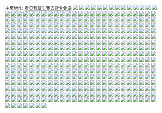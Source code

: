主页地址: [看见我请叫我去背专业课](https://weibo.com/u/5056253270) 
![](https://wx4.sinaimg.cn/mw2000/005wbws6ly1h9lssqnmjwj30mz1avdm7.jpg) 
![](https://wx4.sinaimg.cn/mw2000/005wbws6ly1h9lsrxnxrbj322z2rzb2a.jpg) 
![](https://wx4.sinaimg.cn/mw2000/005wbws6ly1h9lsrzj0zhj322f2r8hdu.jpg) 
![](https://wx4.sinaimg.cn/mw2000/005wbws6ly1h9lsroyqk1j30e70bk3zo.jpg) 
![](https://wx4.sinaimg.cn/mw2000/005wbws6ly1h9lss5rutcj30m60r7dn8.jpg) 
![](https://wx4.sinaimg.cn/mw2000/005wbws6ly1h9dit5dhj3j30k00iggo1.jpg) 
![](https://wx4.sinaimg.cn/mw2000/005wbws6ly1h8ugitwcrsj30n007adgo.jpg) 
![](https://wx4.sinaimg.cn/mw2000/005wbws6ly1h8ugiu77grj30n00bo3yv.jpg) 
![](https://wx4.sinaimg.cn/mw2000/005wbws6ly1h8aih30y1dj30u014046d.jpg) 
![](https://wx4.sinaimg.cn/mw2000/005wbws6ly1h83c2xmltyj30u014046o.jpg) 
![](https://wx4.sinaimg.cn/mw2000/005wbws6ly1h81hgkoq09j30n01dsao2.jpg) 
![](https://wx4.sinaimg.cn/mw2000/005wbws6ly1h81hgm7wl0j30rk1czajk.jpg) 
![](https://wx4.sinaimg.cn/mw2000/005wbws6ly1h7z917vi7aj30lo12kaew.jpg) 
![](https://wx4.sinaimg.cn/mw2000/005wbws6ly1h7xgmuhen2j30n01dswmz.jpg) 
![](https://wx4.sinaimg.cn/mw2000/005wbws6ly1h7xgmty3s6j30n01ds476.jpg) 
![](https://wx4.sinaimg.cn/mw2000/005wbws6ly1h7tasop2ztj31oo28w4qq.jpg) 
![](https://wx4.sinaimg.cn/mw2000/005wbws6ly1h7nrko9yy0j30n01ds11o.jpg) 
![](https://wx4.sinaimg.cn/mw2000/005wbws6ly1h7may1wvsgj30u00sdwgw.jpg) 
![](https://wx4.sinaimg.cn/mw2000/005wbws6ly1h7eb23fd6qj30u0140ag6.jpg) 
![](https://wx4.sinaimg.cn/mw2000/005wbws6ly1h7aql095s3j30iz0f8tb9.jpg) 
![](https://wx4.sinaimg.cn/mw2000/005wbws6ly1h7aqkgraohj30u0140ju6.jpg) 
![](https://wx4.sinaimg.cn/mw2000/005wbws6ly1h7aqkip89hj30u0140jzi.jpg) 
![](https://wx4.sinaimg.cn/mw2000/005wbws6ly1h7aqmr4tu5j30u0140aiy.jpg) 
![](https://wx4.sinaimg.cn/mw2000/005wbws6ly1h7666fm8brj30n01dskad.jpg) 
![](https://wx4.sinaimg.cn/mw2000/005wbws6ly1h7666i2xo3j30n01dsh5g.jpg) 
![](https://wx4.sinaimg.cn/mw2000/005wbws6ly1h76177bgnrj30tv0wrdil.jpg) 
![](https://wx4.sinaimg.cn/mw2000/005wbws6ly1h75790xuwej30u014011p.jpg) 
![](https://wx4.sinaimg.cn/mw2000/005wbws6ly1h73ycb8ig1j30u014044t.jpg) 
![](https://wx4.sinaimg.cn/mw2000/005wbws6ly1h6smlwyr72j30u00vtwj1.jpg) 
![](https://wx4.sinaimg.cn/mw2000/005wbws6ly1h6cwul4r1bj31o0280gvh.jpg) 
![](https://wx4.sinaimg.cn/mw2000/005wbws6ly1h6sml86yn6j30u0140qei.jpg) 
![](https://wx4.sinaimg.cn/mw2000/005wbws6ly1h6smn9o0jxj30n01an0x2.jpg) 
![](https://wx4.sinaimg.cn/mw2000/005wbws6ly1h6dnatoghqj32y6207k6s.jpg) 
![](https://wx4.sinaimg.cn/mw2000/005wbws6ly1h60omgpyw2j30u00u0gmx.jpg) 
![](https://wx4.sinaimg.cn/mw2000/005wbws6ly1h60olkg57ej30u0140te5.jpg) 
![](https://wx4.sinaimg.cn/mw2000/005wbws6ly1h60ohhfjtqj30u0126jwu.jpg) 
![](https://wx4.sinaimg.cn/mw2000/005wbws6ly1h5qw2s4mqej30n01dsgw1.jpg) 
![](https://wx4.sinaimg.cn/mw2000/005wbws6ly1h5likgop7tj32c0340x6q.jpg) 
![](https://wx4.sinaimg.cn/mw2000/005wbws6ly1h4yq6zm33ij30u0140tgz.jpg) 
![](https://wx4.sinaimg.cn/mw2000/005wbws6ly1h4nxii06w7j30jx0uwdji.jpg) 
![](https://wx4.sinaimg.cn/mw2000/005wbws6ly1h4j0s9haskj30u0140zvd.jpg) 
![](https://wx4.sinaimg.cn/mw2000/005wbws6ly1h44mxhjvt1j30n01ds1j6.jpg) 
![](https://wx4.sinaimg.cn/mw2000/005wbws6ly1h3rr2j1ujmj30zk1beavl.jpg) 
![](https://wx4.sinaimg.cn/mw2000/005wbws6ly1h3rr2k7151j32dc2dbhdt.jpg) 
![](https://wx4.sinaimg.cn/mw2000/005wbws6ly1h2xjbgr8abj31sc2dsb2a.jpg) 
![](https://wx4.sinaimg.cn/mw2000/005wbws6ly1h2xjbk17u4j31o02807wh.jpg) 
![](https://wx4.sinaimg.cn/mw2000/005wbws6ly1h2xjbl3xduj31o02807wh.jpg) 
![](https://wx4.sinaimg.cn/mw2000/005wbws6ly1h2er8ipew2j30u0140tif.jpg) 
![](https://wx4.sinaimg.cn/mw2000/005wbws6ly1h271hi1ki2j31bl1zd1kx.jpg) 
![](https://wx4.sinaimg.cn/mw2000/005wbws6ly1h271hgwe4qj31cp212b2a.jpg) 
![](https://wx4.sinaimg.cn/mw2000/005wbws6ly1h271he1ptwj31fn1wvhdu.jpg) 
![](https://wx4.sinaimg.cn/mw2000/005wbws6ly1h271hfk8t4j31lk24qhdt.jpg) 
![](https://wx4.sinaimg.cn/mw2000/005wbws6ly1h25v5ytrwoj30hs0dcmyl.jpg) 
![](https://wx4.sinaimg.cn/mw2000/005wbws6ly1h25v5zhovvj31o0280kjl.jpg) 
![](https://wx4.sinaimg.cn/mw2000/005wbws6ly1h25v61swrkj31o02807wi.jpg) 
![](https://wx4.sinaimg.cn/mw2000/005wbws6ly1h25v62l16vj31ht1yuqv5.jpg) 
![](https://wx4.sinaimg.cn/mw2000/005wbws6ly1h1ni6btgxjj30n01dswj1.jpg) 
![](https://wx4.sinaimg.cn/mw2000/005wbws6ly1h1ni6e3xguj30n01dsafs.jpg) 
![](https://wx4.sinaimg.cn/mw2000/005wbws6ly1h0uliol3x9j31pn2a6000.jpg) 
![](https://wx4.sinaimg.cn/mw2000/005wbws6ly1h0ulim84c4j31sc2dsx6p.jpg) 
![](https://wx4.sinaimg.cn/mw2000/005wbws6ly1h0ulikd0cfj31sc2dsx6p.jpg) 
![](https://wx4.sinaimg.cn/mw2000/005wbws6ly1h0uliqpsspj31qz2by1ky.jpg) 
![](https://wx4.sinaimg.cn/mw2000/005wbws6ly1h0majtw6ebj31sc2dsqv5.jpg) 
![](https://wx4.sinaimg.cn/mw2000/005wbws6ly1h0majsbwezj31o02yohdt.jpg) 
![](https://wx4.sinaimg.cn/mw2000/005wbws6ly1h0majw11hsj31o02yokjm.jpg) 
![](https://wx4.sinaimg.cn/mw2000/005wbws6ly1h0majwe57mj30k00zktde.jpg) 
![](https://wx4.sinaimg.cn/mw2000/005wbws6ly1h0l9h6kygvj30n01dsh2h.jpg) 
![](https://wx4.sinaimg.cn/mw2000/005wbws6ly1h0j5e1lgljj30n01dstkb.jpg) 
![](https://wx4.sinaimg.cn/mw2000/005wbws6ly1h0im4ogy00j30m412eahb.jpg) 
![](https://wx4.sinaimg.cn/mw2000/005wbws6ly1h0fhaaj1iyj30wi17cgw6.jpg) 
![](https://wx4.sinaimg.cn/mw2000/005wbws6ly1h0fhaa1v7oj31o01o07wh.jpg) 
![](https://wx4.sinaimg.cn/mw2000/005wbws6ly1h0fhd9ggpnj30u00u0gyv.jpg) 
![](https://wx4.sinaimg.cn/mw2000/005wbws6ly1h0fhbqkxwtj30tu0tugtu.jpg) 
![](https://wx4.sinaimg.cn/mw2000/005wbws6ly1h0fh9tiwrij32c0340u0x.jpg) 
![](https://wx4.sinaimg.cn/mw2000/005wbws6ly1h0fh9vgxk2j32582uzkjl.jpg) 
![](https://wx4.sinaimg.cn/mw2000/005wbws6ly1h0fh9wtmyaj32c02c0b29.jpg) 
![](https://wx4.sinaimg.cn/mw2000/005wbws6ly1h0fheq3qv9j30mi0u0ahj.jpg) 
![](https://wx4.sinaimg.cn/mw2000/005wbws6ly1h0fhbt9r19j30n01dsakr.jpg) 
![](https://wx4.sinaimg.cn/mw2000/005wbws6ly1h0fhdbfghnj30mz0l0ta3.jpg) 
![](https://wx4.sinaimg.cn/mw2000/005wbws6ly1h0fh9rdtusj30mi0u0q8y.jpg) 
![](https://wx4.sinaimg.cn/mw2000/005wbws6ly1h01pkm5foaj30u0190dmo.jpg) 
![](https://wx4.sinaimg.cn/mw2000/005wbws6ly1h01pklj03oj31900u0agq.jpg) 
![](https://wx4.sinaimg.cn/mw2000/005wbws6ly1h01pknsjvkj30k00zkjuc.jpg) 
![](https://wx4.sinaimg.cn/mw2000/005wbws6ly1h01pkp9ju7j30u018ztgt.jpg) 
![](https://wx4.sinaimg.cn/mw2000/005wbws6ly1h01pkq1iebj30u0140dls.jpg) 
![](https://wx4.sinaimg.cn/mw2000/005wbws6ly1h01pkqrnujj30u014045i.jpg) 
![](https://wx4.sinaimg.cn/mw2000/005wbws6ly1h01pkrhy87j30u01417al.jpg) 
![](https://wx4.sinaimg.cn/mw2000/005wbws6ly1h01pks5pmaj30u014045i.jpg) 
![](https://wx4.sinaimg.cn/mw2000/005wbws6ly1h01pku8b5pj30u0140woe.jpg) 
![](https://wx4.sinaimg.cn/mw2000/005wbws6ly1gzywmso3pbj30u00u0dlv.jpg) 
![](https://wx4.sinaimg.cn/mw2000/005wbws6ly1gzywmtjtkyj30u00u07a5.jpg) 
![](https://wx4.sinaimg.cn/mw2000/005wbws6ly1gzywmu6ptfj30u10u07a0.jpg) 
![](https://wx4.sinaimg.cn/mw2000/005wbws6ly1gzwv3tpq4bj30u0140tec.jpg) 
![](https://wx4.sinaimg.cn/mw2000/005wbws6ly1gzwv3t7yicj30u0140tet.jpg) 
![](https://wx4.sinaimg.cn/mw2000/005wbws6ly1gzpwpehua0j30u014046r.jpg) 
![](https://wx4.sinaimg.cn/mw2000/005wbws6ly1gzlkvwz6a7j30u0145q9t.jpg) 
![](https://wx4.sinaimg.cn/mw2000/005wbws6ly1gzj9unmeyxj31o0280qv5.jpg) 
![](https://wx4.sinaimg.cn/mw2000/005wbws6ly1gzj9uzf932j30st1f7gwe.jpg) 
![](https://wx4.sinaimg.cn/mw2000/005wbws6ly1gzj9upkpnmj31o02807wh.jpg) 
![](https://wx4.sinaimg.cn/mw2000/005wbws6ly1gzj9ur1slaj31o01o0tpk.jpg) 
![](https://wx4.sinaimg.cn/mw2000/005wbws6ly1gzj9urlwc8j31o01o0e3p.jpg) 
![](https://wx4.sinaimg.cn/mw2000/005wbws6ly1gzj9ux0yd0j30k00zkwkl.jpg) 
![](https://wx4.sinaimg.cn/mw2000/005wbws6ly1gzj9uw0aptj30k00zktcl.jpg) 
![](https://wx4.sinaimg.cn/mw2000/005wbws6ly1gzj9w4ohjvj30k30mhtet.jpg) 
![](https://wx4.sinaimg.cn/mw2000/005wbws6ly1gzipz4jbcnj30mz0ze433.jpg) 
![](https://wx4.sinaimg.cn/mw2000/005wbws6ly1gzb0jned83j31o0280tpd.jpg) 
![](https://wx4.sinaimg.cn/mw2000/005wbws6ly1gzb0jltwxkj31o0280b29.jpg) 
![](https://wx4.sinaimg.cn/mw2000/005wbws6ly1gzb0jyxxtpj31o0280b29.jpg) 
![](https://wx4.sinaimg.cn/mw2000/005wbws6ly1gzb0k2isepj30n01ds48d.jpg) 
![](https://wx4.sinaimg.cn/mw2000/005wbws6ly1gz8ffzkpyej30n01dswi3.jpg) 
![](https://wx4.sinaimg.cn/mw2000/005wbws6ly1gz2xfl8x6cj31o0280e81.jpg) 
![](https://wx4.sinaimg.cn/mw2000/005wbws6ly1gz2xfme0bgj31o0280hdt.jpg) 
![](https://wx4.sinaimg.cn/mw2000/005wbws6ly1gz2xfkiy2rj30u01hcafk.jpg) 
![](https://wx4.sinaimg.cn/mw2000/005wbws6ly1gz2xfn4no8j30qo0zkn5d.jpg) 
![](https://wx4.sinaimg.cn/mw2000/005wbws6ly1gz1raoh94oj30n01dstsg.jpg) 
![](https://wx4.sinaimg.cn/mw2000/005wbws6ly1gyqbjqj4q0j31kj27zhdt.jpg) 
![](https://wx4.sinaimg.cn/mw2000/005wbws6ly1gyqbjrivb3j31gl23m4qp.jpg) 
![](https://wx4.sinaimg.cn/mw2000/005wbws6ly1gymbyth4qjj30n00x3n08.jpg) 
![](https://wx4.sinaimg.cn/mw2000/005wbws6ly1gymbyt2fzkj30n0108whs.jpg) 
![](https://wx4.sinaimg.cn/mw2000/005wbws6ly1gyi0c6y7vdj30mz0nn77f.jpg) 
![](https://wx4.sinaimg.cn/mw2000/005wbws6ly1gycebuqk38j30n00kb407.jpg) 
![](https://wx4.sinaimg.cn/mw2000/005wbws6ly1gxrhxkr0hkj30ku0rs104.jpg) 
![](https://wx4.sinaimg.cn/mw2000/005wbws6ly1gxri03d7vxj31sc2ds7wi.jpg) 
![](https://wx4.sinaimg.cn/mw2000/005wbws6ly1gxri0b2t5yj31a51tz4jx.jpg) 
![](https://wx4.sinaimg.cn/mw2000/005wbws6ly1gxri61w54qj31o0280kjl.jpg) 
![](https://wx4.sinaimg.cn/mw2000/005wbws6ly1gxicfuojn1j30n00msn2c.jpg) 
![](https://wx4.sinaimg.cn/mw2000/005wbws6ly1gxicfv20qrj30mx120n5x.jpg) 
![](https://wx4.sinaimg.cn/mw2000/005wbws6ly1gxicfx55ylj30k00zkteg.jpg) 
![](https://wx4.sinaimg.cn/mw2000/005wbws6ly1gxg4yc361mj30u0154ah6.jpg) 
![](https://wx4.sinaimg.cn/mw2000/005wbws6ly1gxg4y7ffzlj30rt1110yf.jpg) 
![](https://wx4.sinaimg.cn/mw2000/005wbws6ly1gxg4ybp8ttj30u014magn.jpg) 
![](https://wx4.sinaimg.cn/mw2000/005wbws6ly1gx3x9ap84yj30u0140wq9.jpg) 
![](https://wx4.sinaimg.cn/mw2000/005wbws6ly1gx3x99p28gj30u0140tfm.jpg) 
![](https://wx4.sinaimg.cn/mw2000/005wbws6ly1gx3x9a61svj30u014011q.jpg) 
![](https://wx4.sinaimg.cn/mw2000/005wbws6ly1gx3x9eojxoj30u0140dre.jpg) 
![](https://wx4.sinaimg.cn/mw2000/005wbws6ly1gx3x9d5mmwj30u0140n8o.jpg) 
![](https://wx4.sinaimg.cn/mw2000/005wbws6ly1gx3x9b5c46j30u014047e.jpg) 
![](https://wx4.sinaimg.cn/mw2000/005wbws6ly1gx3x9e7wsuj30u00u045b.jpg) 
![](https://wx4.sinaimg.cn/mw2000/005wbws6ly1gx3x994gtlj30u0140an5.jpg) 
![](https://wx4.sinaimg.cn/mw2000/005wbws6ly1gx3x9hq2bij30u01407ff.jpg) 
![](https://wx4.sinaimg.cn/mw2000/005wbws6ly1gx3x9gs8s5j30u0140n8e.jpg) 
![](https://wx4.sinaimg.cn/mw2000/005wbws6ly1gx3x9bij9sj30u0140n5r.jpg) 
![](https://wx4.sinaimg.cn/mw2000/005wbws6ly1gx3x9g3gxvj30u0140ahm.jpg) 
![](https://wx4.sinaimg.cn/mw2000/005wbws6ly1gx3x9h7u00j30u0140qb5.jpg) 
![](https://wx4.sinaimg.cn/mw2000/005wbws6ly1gx3x9ggornj30u01407e5.jpg) 
![](https://wx4.sinaimg.cn/mw2000/005wbws6ly1gx35p5fhyuj30u0140ajs.jpg) 
![](https://wx4.sinaimg.cn/mw2000/005wbws6ly1gx35p4rltdj30u01407dv.jpg) 
![](https://wx4.sinaimg.cn/mw2000/005wbws6ly1gx35p5wtnaj30u0140tgi.jpg) 
![](https://wx4.sinaimg.cn/mw2000/005wbws6ly1gwynlawbp9j32c03401ky.jpg) 
![](https://wx4.sinaimg.cn/mw2000/005wbws6ly1gwynlhzn7fj33402c0npe.jpg) 
![](https://wx4.sinaimg.cn/mw2000/005wbws6ly1gwynle9z8rj32c03407wi.jpg) 
![](https://wx4.sinaimg.cn/mw2000/005wbws6ly1gwynljqmncj32c03404qr.jpg) 
![](https://wx4.sinaimg.cn/mw2000/005wbws6ly1gwgqc6jeapj30u00u0k11.jpg) 
![](https://wx4.sinaimg.cn/mw2000/005wbws6ly1gwgqc825rcj30u01407ej.jpg) 
![](https://wx4.sinaimg.cn/mw2000/005wbws6ly1gwgqc8zp3wj30u0140aib.jpg) 
![](https://wx4.sinaimg.cn/mw2000/005wbws6ly1gwgqc47by5j30u0140jzg.jpg) 
![](https://wx4.sinaimg.cn/mw2000/005wbws6ly1gwgqc9wmomj30u0140jzf.jpg) 
![](https://wx4.sinaimg.cn/mw2000/005wbws6ly1gwgqcanz3jj30u0140anp.jpg) 
![](https://wx4.sinaimg.cn/mw2000/005wbws6ly1gwgqcb9omaj30u0140qcg.jpg) 
![](https://wx4.sinaimg.cn/mw2000/005wbws6ly1gwgqcbtwg1j30u01407d6.jpg) 
![](https://wx4.sinaimg.cn/mw2000/005wbws6ly1gwgqccl428j30u0140dpk.jpg) 
![](https://wx4.sinaimg.cn/mw2000/005wbws6ly1gwgqcetq6yj30u00u0116.jpg) 
![](https://wx4.sinaimg.cn/mw2000/005wbws6ly1gwgqcgn4s3j30u0140gxv.jpg) 
![](https://wx4.sinaimg.cn/mw2000/005wbws6ly1gwgqci13auj30u01400yb.jpg) 
![](https://wx4.sinaimg.cn/mw2000/005wbws6ly1gwgqcikftoj30u0140afk.jpg) 
![](https://wx4.sinaimg.cn/mw2000/005wbws6ly1gwgqd0xau9j30u0140k0p.jpg) 
![](https://wx4.sinaimg.cn/mw2000/005wbws6ly1gw36n33z5kj3240240b2a.jpg) 
![](https://wx4.sinaimg.cn/mw2000/005wbws6ly1gw36nfz132j3240240qv5.jpg) 
![](https://wx4.sinaimg.cn/mw2000/005wbws6ly1gw36tfz8bzj30u00u0taq.jpg) 
![](https://wx4.sinaimg.cn/mw2000/005wbws6ly1gw36n1omx1j33s03s0u0z.jpg) 
![](https://wx4.sinaimg.cn/mw2000/005wbws6ly1gw36sz3nlnj31uo0u0q8w.jpg) 
![](https://wx4.sinaimg.cn/mw2000/005wbws6ly1gw370hbzfej30u00u0dim.jpg) 
![](https://wx4.sinaimg.cn/mw2000/005wbws6ly1gw36sahi0ij30u00u0thq.jpg) 
![](https://wx4.sinaimg.cn/mw2000/005wbws6ly1gw36naklv0j32402401kz.jpg) 
![](https://wx4.sinaimg.cn/mw2000/005wbws6ly1gw36qrligrj32402407wh.jpg) 
![](https://wx4.sinaimg.cn/mw2000/005wbws6ly1gw3700roiqj30u00u0dk3.jpg) 
![](https://wx4.sinaimg.cn/mw2000/005wbws6ly1gw36qsa5rlj316o16oqm2.jpg) 
![](https://wx4.sinaimg.cn/mw2000/005wbws6ly1gw36qt9h5nj316o16oqkf.jpg) 
![](https://wx4.sinaimg.cn/mw2000/005wbws6ly1gw36qtzl4dj3240240e81.jpg) 
![](https://wx4.sinaimg.cn/mw2000/005wbws6ly1gw36u95ktsj30qo1hcaey.jpg) 
![](https://wx4.sinaimg.cn/mw2000/005wbws6ly1gw36z958kcj3240240b29.jpg) 
![](https://wx4.sinaimg.cn/mw2000/005wbws6ly1gvyp6e4mvaj32i0340u0x.jpg) 
![](https://wx4.sinaimg.cn/mw2000/005wbws6ly1gvvaz48rm5j30u01uo4ap.jpg) 
![](https://wx4.sinaimg.cn/mw2000/005wbws6ly1gvuas9qal6j315g15gnm0.jpg) 
![](https://wx4.sinaimg.cn/mw2000/005wbws6ly1gvuas8h9qdj316o16owvm.jpg) 
![](https://wx4.sinaimg.cn/mw2000/005wbws6ly1gvswg7zuj0j3340340hdu.jpg) 
![](https://wx4.sinaimg.cn/mw2000/005wbws6ly1gvrp8hyjpmj3340340e82.jpg) 
![](https://wx4.sinaimg.cn/mw2000/005wbws6ly1gvljpfycplj616o16ods002.jpg) 
![](https://wx4.sinaimg.cn/mw2000/005wbws6ly1gvljphmt9rj6240240qv502.jpg) 
![](https://wx4.sinaimg.cn/mw2000/005wbws6ly1gvljpjyw07j6240240kjl02.jpg) 
![](https://wx4.sinaimg.cn/mw2000/005wbws6ly1gvljpl0ni1j616o16oww502.jpg) 
![](https://wx4.sinaimg.cn/mw2000/005wbws6ly1gvljpngn0zj6240240e8202.jpg) 
![](https://wx4.sinaimg.cn/mw2000/005wbws6ly1gvljppc37ej62402401ky02.jpg) 
![](https://wx4.sinaimg.cn/mw2000/005wbws6ly1gvljprpwylj6240240hdu02.jpg) 
![](https://wx4.sinaimg.cn/mw2000/005wbws6ly1gvljpub8d6j6240240u0y02.jpg) 
![](https://wx4.sinaimg.cn/mw2000/005wbws6ly1gvljpvl1yvj62402404qp02.jpg) 
![](https://wx4.sinaimg.cn/mw2000/005wbws6ly1gvljpwzss0j6240240hdt02.jpg) 
![](https://wx4.sinaimg.cn/mw2000/005wbws6ly1gvljpze5pij6240240b2a02.jpg) 
![](https://wx4.sinaimg.cn/mw2000/005wbws6ly1gvljq0c0jaj61w01w0ax602.jpg) 
![](https://wx4.sinaimg.cn/mw2000/005wbws6ly1gvljq1k69vj62402407wh02.jpg) 
![](https://wx4.sinaimg.cn/mw2000/005wbws6ly1gvdv6ox0w8j62c02c0b2a02.jpg) 
![](https://wx4.sinaimg.cn/mw2000/005wbws6ly1gvdv6ta8j0j62c02c0npe02.jpg) 
![](https://wx4.sinaimg.cn/mw2000/005wbws6ly1gvcmnn36v7j616o16ob0x02.jpg) 
![](https://wx4.sinaimg.cn/mw2000/005wbws6ly1gvcmnom5suj616o16ox5v02.jpg) 
![](https://wx4.sinaimg.cn/mw2000/005wbws6ly1gvcmnq1rvej616o16ox4n02.jpg) 
![](https://wx4.sinaimg.cn/mw2000/005wbws6ly1gv60beu1ybj31qo1qo4qp.jpg) 
![](https://wx4.sinaimg.cn/mw2000/005wbws6ly1gv5mx62ayrj6240240x6p02.jpg) 
![](https://wx4.sinaimg.cn/mw2000/005wbws6ly1guiya4gzx8j60u01uodwp02.jpg) 
![](https://wx4.sinaimg.cn/mw2000/005wbws6ly1guit6sweq5j61q41q4b2902.jpg) 
![](https://wx4.sinaimg.cn/mw2000/005wbws6ly1guhhqwk6ocj616o16ong502.jpg) 
![](https://wx4.sinaimg.cn/mw2000/005wbws6ly1guhd60e4m6j6240240qv502.jpg) 
![](https://wx4.sinaimg.cn/mw2000/005wbws6ly1guhd61wot7j62402401ky02.jpg) 
![](https://wx4.sinaimg.cn/mw2000/005wbws6ly1guhd62u20ej6240240u0x02.jpg) 
![](https://wx4.sinaimg.cn/mw2000/005wbws6ly1guhd63w42ij6240240qv502.jpg) 
![](https://wx4.sinaimg.cn/mw2000/005wbws6ly1guhd64qeeyj6240240npd02.jpg) 
![](https://wx4.sinaimg.cn/mw2000/005wbws6ly1guhd65q5ppj6240240b2a02.jpg) 
![](https://wx4.sinaimg.cn/mw2000/005wbws6ly1guhd66mj65j6240240qv502.jpg) 
![](https://wx4.sinaimg.cn/mw2000/005wbws6ly1guhd67fjtpj62402401kx02.jpg) 
![](https://wx4.sinaimg.cn/mw2000/005wbws6ly1gufvsfdw4oj616o1kw7rx02.jpg) 
![](https://wx4.sinaimg.cn/mw2000/005wbws6ly1gufvshdcmwj616o1kwdzg02.jpg) 
![](https://wx4.sinaimg.cn/mw2000/005wbws6ly1gtvdluo6ihj30u01uon42.jpg) 
![](https://wx4.sinaimg.cn/mw2000/005wbws6ly1gthtgfdv99j316o16owtd.jpg) 
![](https://wx4.sinaimg.cn/mw2000/005wbws6ly1gthtkleed4j316o16o49o.jpg) 
![](https://wx4.sinaimg.cn/mw2000/005wbws6ly1gtayomuc68j31w01w01ky.jpg) 
![](https://wx4.sinaimg.cn/mw2000/005wbws6ly1gtayop2236j31vq1w0qv5.jpg) 
![](https://wx4.sinaimg.cn/mw2000/005wbws6ly1gt8c7za0snj30u00u0n0v.jpg) 
![](https://wx4.sinaimg.cn/mw2000/005wbws6ly1gt7lama9o4j30u01uogrl.jpg) 
![](https://wx4.sinaimg.cn/mw2000/005wbws6ly1gt7lamorvaj30u01uo459.jpg) 
![](https://wx4.sinaimg.cn/mw2000/005wbws6ly1gt1obi3qxhj32402407wh.jpg) 
![](https://wx4.sinaimg.cn/mw2000/005wbws6ly1gsultjt49qj32402404qq.jpg) 
![](https://wx4.sinaimg.cn/mw2000/005wbws6ly1gsc8tok1fbj30o01hc7l0.jpg) 
![](https://wx4.sinaimg.cn/mw2000/005wbws6ly1gs3qgn1qpwj30o01hcqjb.jpg) 
![](https://wx4.sinaimg.cn/mw2000/005wbws6ly1gs2vfib89cj30u00u0myu.jpg) 
![](https://wx4.sinaimg.cn/mw2000/005wbws6ly1grzjlb10mxj3240240e81.jpg) 
![](https://wx4.sinaimg.cn/mw2000/005wbws6ly1grl7zh9jqkj31l81l8x6q.jpg) 
![](https://wx4.sinaimg.cn/mw2000/005wbws6ly1grl7zjee7bj32402407wi.jpg) 
![](https://wx4.sinaimg.cn/mw2000/005wbws6ly1grl7zus30rj3240240b29.jpg) 
![](https://wx4.sinaimg.cn/mw2000/005wbws6ly1grl8025k20j32402404qq.jpg) 
![](https://wx4.sinaimg.cn/mw2000/005wbws6ly1grl812vvf4j30u00u0124.jpg) 
![](https://wx4.sinaimg.cn/mw2000/005wbws6ly1grl80osqysj30u00u0ag6.jpg) 
![](https://wx4.sinaimg.cn/mw2000/005wbws6ly1grl805mxubj30u0140adq.jpg) 
![](https://wx4.sinaimg.cn/mw2000/005wbws6ly1grl88twf70j316o16ox5k.jpg) 
![](https://wx4.sinaimg.cn/mw2000/005wbws6ly1grl88xcbzij3240240qv5.jpg) 
![](https://wx4.sinaimg.cn/mw2000/005wbws6ly1grl88y4mchj30u00u0gqb.jpg) 
![](https://wx4.sinaimg.cn/mw2000/005wbws6ly1grl8gsp72cj316o16o4qp.jpg) 
![](https://wx4.sinaimg.cn/mw2000/005wbws6ly1grl8imgb2nj32402tcnpf.jpg) 
![](https://wx4.sinaimg.cn/mw2000/005wbws6ly1grl8in7pz0j30ij0fcgn2.jpg) 
![](https://wx4.sinaimg.cn/mw2000/005wbws6ly1grl8iq7tgcj316o16onpd.jpg) 
![](https://wx4.sinaimg.cn/mw2000/005wbws6ly1grl8iqkmkxj30dw0dw0ti.jpg) 
![](https://wx4.sinaimg.cn/mw2000/005wbws6ly1grl8jpcnpgj30u00u0whz.jpg) 
![](https://wx4.sinaimg.cn/mw2000/005wbws6ly1grl8itssbjj32402407wi.jpg) 
![](https://wx4.sinaimg.cn/mw2000/005wbws6ly1grl8jadmrwj30u0140gp6.jpg) 
![](https://wx4.sinaimg.cn/mw2000/005wbws6ly1grhri8nwo4j316o16o1kx.jpg) 
![](https://wx4.sinaimg.cn/mw2000/005wbws6ly1grbs2ncz4bj30u01uoqls.jpg) 
![](https://wx4.sinaimg.cn/mw2000/005wbws6ly1grbs2oi4o7j30u01uongq.jpg) 
![](https://wx4.sinaimg.cn/mw2000/005wbws6ly1grbs2pjk4jj30u01uo1cj.jpg) 
![](https://wx4.sinaimg.cn/mw2000/005wbws6ly1gqy1qufy1dj30u01uoh4z.jpg) 
![](https://wx4.sinaimg.cn/mw2000/005wbws6ly1gqwrz6a6wlj31h01h0hdt.jpg) 
![](https://wx4.sinaimg.cn/mw2000/005wbws6ly1gqwrz6zgihj31jq1jqkjl.jpg) 
![](https://wx4.sinaimg.cn/mw2000/005wbws6ly1gqwrz7t9sdj31es1eshdt.jpg) 
![](https://wx4.sinaimg.cn/mw2000/005wbws6ly1gqws0incotj31o01o0u0x.jpg) 
![](https://wx4.sinaimg.cn/mw2000/005wbws6ly1gqwso550vwj31km1kmnpd.jpg) 
![](https://wx4.sinaimg.cn/mw2000/005wbws6ly1gqwsefh3mpj31ei1miqv5.jpg) 
![](https://wx4.sinaimg.cn/mw2000/005wbws6ly1gqsoawt770j316o16o7wh.jpg) 
![](https://wx4.sinaimg.cn/mw2000/005wbws6ly1gqsoaxqmqqj316o16o1kx.jpg) 
![](https://wx4.sinaimg.cn/mw2000/005wbws6ly1gqs3di9jhkj31k01k0u0x.jpg) 
![](https://wx4.sinaimg.cn/mw2000/005wbws6ly1gqs3dkcnpuj31o01o0b2b.jpg) 
![](https://wx4.sinaimg.cn/mw2000/005wbws6ly1gqs3dwugokj31jc1jcu0x.jpg) 
![](https://wx4.sinaimg.cn/mw2000/005wbws6ly1gqrbkmn9wej32402404qr.jpg) 
![](https://wx4.sinaimg.cn/mw2000/005wbws6ly1gqrbl3kq68j3240240b29.jpg) 
![](https://wx4.sinaimg.cn/mw2000/005wbws6ly1gqrbkwbbmyj32402401ky.jpg) 
![](https://wx4.sinaimg.cn/mw2000/005wbws6ly1gqo5asbq0kj32xh1ybhdv.jpg) 
![](https://wx4.sinaimg.cn/mw2000/005wbws6ly1gqn08cqpzlj30wh16oe3l.jpg) 
![](https://wx4.sinaimg.cn/mw2000/005wbws6ly1gqg53de9loj30qo0ka0wh.jpg) 
![](https://wx4.sinaimg.cn/mw2000/005wbws6ly1gq8xx0pi0sj31ey1pqe82.jpg) 
![](https://wx4.sinaimg.cn/mw2000/005wbws6ly1gq8xx16mh0j30qo124wkp.jpg) 
![](https://wx4.sinaimg.cn/mw2000/005wbws6ly1gq8vzc4yg0j319y1o0hdu.jpg) 
![](https://wx4.sinaimg.cn/mw2000/005wbws6ly1gq8vzdygs6j31bc1nke82.jpg) 
![](https://wx4.sinaimg.cn/mw2000/005wbws6ly1gq30baghzxj316o16okjl.jpg) 
![](https://wx4.sinaimg.cn/mw2000/005wbws6ly1gq30bbz4m8j316o16ohdt.jpg) 
![](https://wx4.sinaimg.cn/mw2000/005wbws6ly1gpypim9x19j30pc0pcq6m.jpg) 
![](https://wx4.sinaimg.cn/mw2000/005wbws6ly1gpypin7o2jj30u00u0qol.jpg) 
![](https://wx4.sinaimg.cn/mw2000/005wbws6ly1gpuo5r0rmnj316o16otm7.jpg) 
![](https://wx4.sinaimg.cn/mw2000/005wbws6ly1gpu2nchi5vj30u0126tqu.jpg) 
![](https://wx4.sinaimg.cn/mw2000/005wbws6ly1gpu2po1crcj30qo0qodkf.jpg) 
![](https://wx4.sinaimg.cn/mw2000/005wbws6ly1gpu2otm79rj31400u01de.jpg) 
![](https://wx4.sinaimg.cn/mw2000/005wbws6ly1gpu2p1l0nlj30qo0qon0u.jpg) 
![](https://wx4.sinaimg.cn/mw2000/005wbws6ly1gplkks2af8j30u01uogv1.jpg) 
![](https://wx4.sinaimg.cn/mw2000/005wbws6ly1gpk8ddebg5j30u01uo1bd.jpg) 
![](https://wx4.sinaimg.cn/mw2000/005wbws6ly1gpj02o5jb7j308c08cjri.jpg) 
![](https://wx4.sinaimg.cn/mw2000/005wbws6ly1gpijnbph7wj30u010ral1.jpg) 
![](https://wx4.sinaimg.cn/mw2000/005wbws6ly1gph1aus9ekj30th0wedp5.jpg) 
![](https://wx4.sinaimg.cn/mw2000/005wbws6ly1goj7f7c82lj3240240hdu.jpg) 
![](https://wx4.sinaimg.cn/mw2000/005wbws6ly1gohd57wyonj316o16o7wh.jpg) 
![](https://wx4.sinaimg.cn/mw2000/005wbws6ly1gohd59vq41j316o16o7wh.jpg) 
![](https://wx4.sinaimg.cn/mw2000/005wbws6ly1gohd5bgb1gj316o16o7wh.jpg) 
![](https://wx4.sinaimg.cn/mw2000/005wbws6ly1gog7g2b65tj30u00j841w.jpg) 
![](https://wx4.sinaimg.cn/mw2000/005wbws6ly1gobd06zthpj3240240npe.jpg) 
![](https://wx4.sinaimg.cn/mw2000/005wbws6ly1gobmbeh62mj316o16o1kx.jpg) 
![](https://wx4.sinaimg.cn/mw2000/005wbws6ly1gobmbds9cfj316o16o7wh.jpg) 
![](https://wx4.sinaimg.cn/mw2000/005wbws6ly1gobczgsjr8j316o16o7wh.jpg) 
![](https://wx4.sinaimg.cn/mw2000/005wbws6ly1gnpom8x3q9j31a01a14qp.jpg) 
![](https://wx4.sinaimg.cn/mw2000/005wbws6ly1gnpom9hrlbj31jk1jkb2a.jpg) 
![](https://wx4.sinaimg.cn/mw2000/005wbws6ly1gnpomakiiyj315o1jkx6p.jpg) 
![](https://wx4.sinaimg.cn/mw2000/005wbws6ly1gnpom7q112j31fg1fg7np.jpg) 
![](https://wx4.sinaimg.cn/mw2000/005wbws6ly1gnpom9ypr3j30u01hcnm7.jpg) 
![](https://wx4.sinaimg.cn/mw2000/005wbws6ly1gnpp6amsrfj327v15odxs.jpg) 
![](https://wx4.sinaimg.cn/mw2000/005wbws6ly1gnpp6ax2jnj321610izu7.jpg) 
![](https://wx4.sinaimg.cn/mw2000/005wbws6ly1gnpp6b6ue5j30mk15t7ek.jpg) 
![](https://wx4.sinaimg.cn/mw2000/005wbws6ly1gnpp6blllwj30u011k13r.jpg) 
![](https://wx4.sinaimg.cn/mw2000/005wbws6ly1gnpp6bw8qjj30ww1b442r.jpg) 
![](https://wx4.sinaimg.cn/mw2000/005wbws6ly1gnpp6c75bij316o1g8qmp.jpg) 
![](https://wx4.sinaimg.cn/mw2000/005wbws6ly1gnpp7zgb69j3240240npd.jpg) 
![](https://wx4.sinaimg.cn/mw2000/005wbws6ly1gnpp7zrvrzj30u014ttdt.jpg) 
![](https://wx4.sinaimg.cn/mw2000/005wbws6ly1gnppop9m2dj30u01bm7ex.jpg) 
![](https://wx4.sinaimg.cn/mw2000/005wbws6ly1gnppfovjouj30u01h37hg.jpg) 
![](https://wx4.sinaimg.cn/mw2000/005wbws6ly1gnppfpa1wpj30u00ycn9v.jpg) 
![](https://wx4.sinaimg.cn/mw2000/005wbws6ly1gnppfphubcj30rs0rpdkc.jpg) 
![](https://wx4.sinaimg.cn/mw2000/005wbws6ly1gnpppwehnpj30u00r878s.jpg) 
![](https://wx4.sinaimg.cn/mw2000/005wbws6ly1gnmyjeotlnj3132132e81.jpg) 
![](https://wx4.sinaimg.cn/mw2000/005wbws6ly1gnmyjf7l2jj312d12de81.jpg) 
![](https://wx4.sinaimg.cn/mw2000/005wbws6ly1gnd3vb70e0j30u01uon2z.jpg) 
![](https://wx4.sinaimg.cn/mw2000/005wbws6ly1gms6k905gaj3240240e82.jpg) 
![](https://wx4.sinaimg.cn/mw2000/005wbws6ly1gmmi7xqpoij30wl1lxe81.jpg) 
![](https://wx4.sinaimg.cn/mw2000/005wbws6ly1gmmi7y5enrj30rc190ayg.jpg) 
![](https://wx4.sinaimg.cn/mw2000/005wbws6ly1gmj9o9mtomj30u01uon2m.jpg) 
![](https://wx4.sinaimg.cn/mw2000/005wbws6ly1gmib5fuvw6j316o1kw7wh.jpg) 
![](https://wx4.sinaimg.cn/mw2000/005wbws6ly1gmib5gmourj316o1kwkjl.jpg) 
![](https://wx4.sinaimg.cn/mw2000/005wbws6ly1gmib5h8n93j316o1kwb29.jpg) 
![](https://wx4.sinaimg.cn/mw2000/005wbws6ly1gmcveedezqj30pq0tgwk4.jpg) 
![](https://wx4.sinaimg.cn/mw2000/005wbws6ly1gmcveeow0lj30pr1f77bq.jpg) 
![](https://wx4.sinaimg.cn/mw2000/005wbws6ly1gm9ekirnrrj30jn0jn778.jpg) 
![](https://wx4.sinaimg.cn/mw2000/005wbws6ly1gm9ekjg587j30n00n0gon.jpg) 
![](https://wx4.sinaimg.cn/mw2000/005wbws6ly1gm0lks0rc2j30j60j60tp.jpg) 
![](https://wx4.sinaimg.cn/mw2000/005wbws6ly1gm0cpznucoj316o16o7wh.jpg) 
![](https://wx4.sinaimg.cn/mw2000/005wbws6ly1gm0cq1qlmzj316o16o7wh.jpg) 
![](https://wx4.sinaimg.cn/mw2000/005wbws6ly1gm0cq5nlt0j316o16o7wh.jpg) 
![](https://wx4.sinaimg.cn/mw2000/005wbws6ly1gm0cq8ypycj316o16o7wh.jpg) 
![](https://wx4.sinaimg.cn/mw2000/005wbws6ly1gm0cqdl7qvj316o16o4qp.jpg) 
![](https://wx4.sinaimg.cn/mw2000/005wbws6ly1gm0cqbk7plj316o16o1kx.jpg) 
![](https://wx4.sinaimg.cn/mw2000/005wbws6ly1glyva4ff84j3240240qv6.jpg) 
![](https://wx4.sinaimg.cn/mw2000/005wbws6ly1glpfz82nhyj32400ustmp.jpg) 
![](https://wx4.sinaimg.cn/mw2000/005wbws6ly1glocpg5gbaj3240240b29.jpg) 
![](https://wx4.sinaimg.cn/mw2000/005wbws6ly1glmnuomghpj30u01uo1kx.jpg) 
![](https://wx4.sinaimg.cn/mw2000/005wbws6ly1glmnuozmepj30tz0enq40.jpg) 
![](https://wx4.sinaimg.cn/mw2000/005wbws6ly1glk73e1cq6j316o16oe5o.jpg) 
![](https://wx4.sinaimg.cn/mw2000/005wbws6ly1glk73eliosj316o16okir.jpg) 
![](https://wx4.sinaimg.cn/mw2000/005wbws6ly1glivhvzzokj3240240b29.jpg) 
![](https://wx4.sinaimg.cn/mw2000/005wbws6ly1glgmh4x14kj30u01uoqlt.jpg) 
![](https://wx4.sinaimg.cn/mw2000/005wbws6ly1glbsz4az1jj30qo0qotal.jpg) 
![](https://wx4.sinaimg.cn/mw2000/005wbws6ly1gla0ei56qej30u00tzjum.jpg) 
![](https://wx4.sinaimg.cn/mw2000/005wbws6ly1gl9vu904jqj30qo0pxjss.jpg) 
![](https://wx4.sinaimg.cn/mw2000/005wbws6ly1gkzc7npui0j316o16o7wh.jpg) 
![](https://wx4.sinaimg.cn/mw2000/005wbws6ly1gkzc7p48cnj316o16o7wh.jpg) 
![](https://wx4.sinaimg.cn/mw2000/005wbws6ly1gkzc7q7p3mj316o16o4qp.jpg) 
![](https://wx4.sinaimg.cn/mw2000/005wbws6ly1gkzc86is24j30u00u0wiq.jpg) 
![](https://wx4.sinaimg.cn/mw2000/005wbws6ly1gkr251ybb3j3240240hdt.jpg) 
![](https://wx4.sinaimg.cn/mw2000/005wbws6ly1gkqy6xjteuj316o16o4q1.jpg) 
![](https://wx4.sinaimg.cn/mw2000/005wbws6ly1gkngatsnmfj316o16oqpz.jpg) 
![](https://wx4.sinaimg.cn/mw2000/005wbws6ly1gkngauird6j31681521dc.jpg) 
![](https://wx4.sinaimg.cn/mw2000/005wbws6ly1gkngav72noj316o16oqow.jpg) 
![](https://wx4.sinaimg.cn/mw2000/005wbws6ly1gkedhif76rj315o2ba7wi.jpg) 
![](https://wx4.sinaimg.cn/mw2000/005wbws6gy1gkaimbeujjj315o21pkjl.jpg) 
![](https://wx4.sinaimg.cn/mw2000/005wbws6gy1gk7e06z6p0j30u0104af6.jpg) 
![](https://wx4.sinaimg.cn/mw2000/005wbws6ly1gk0ti43dz3j3240240b29.jpg) 
![](https://wx4.sinaimg.cn/mw2000/005wbws6ly1gjzfea2kj7j316o16o1kx.jpg) 
![](https://wx4.sinaimg.cn/mw2000/005wbws6ly1gjw7ash4ucj30u00bydgu.jpg) 
![](https://wx4.sinaimg.cn/mw2000/005wbws6ly1gjtaxjawj9j30st0st4a5.jpg) 
![](https://wx4.sinaimg.cn/mw2000/005wbws6ly1gjsfgag5o3j30rq0ih0uq.jpg) 
![](https://wx4.sinaimg.cn/mw2000/005wbws6ly1gjrdeci361j315o5sc4qu.jpg) 
![](https://wx4.sinaimg.cn/mw2000/005wbws6ly1gjqeishhrnj316o16o4qp.jpg) 
![](https://wx4.sinaimg.cn/mw2000/005wbws6ly1gjqclt0exqj316o16o7wh.jpg) 
![](https://wx4.sinaimg.cn/mw2000/005wbws6ly1gjedjucugxj30sg0jewfx.jpg) 
![](https://wx4.sinaimg.cn/mw2000/005wbws6ly1gjc4hjkdi6j30g50g5gog.jpg) 
![](https://wx4.sinaimg.cn/mw2000/005wbws6ly1gjb6yqrocij30u00uydol.jpg) 
![](https://wx4.sinaimg.cn/mw2000/005wbws6ly1giynrg4ykej3240240kjl.jpg) 
![](https://wx4.sinaimg.cn/mw2000/005wbws6ly1gisuqkyr4rj32402401ky.jpg) 
![](https://wx4.sinaimg.cn/mw2000/005wbws6ly1gisb5qt8huj30qo1bo0w1.jpg) 
![](https://wx4.sinaimg.cn/mw2000/005wbws6ly1girn378ui4j31kw16o1kx.jpg) 
![](https://wx4.sinaimg.cn/mw2000/005wbws6ly1girn37sx2hj31kw16onp5.jpg) 
![](https://wx4.sinaimg.cn/mw2000/005wbws6ly1gipgxmz6awj316o16o7sg.jpg) 
![](https://wx4.sinaimg.cn/mw2000/005wbws6ly1gipb0m7s4ej313z13ze5g.jpg) 
![](https://wx4.sinaimg.cn/mw2000/005wbws6ly1gipb0k4ypfj31k010kb29.jpg) 
![](https://wx4.sinaimg.cn/mw2000/005wbws6ly1gipb0ie7uhj313e118ki4.jpg) 
![](https://wx4.sinaimg.cn/mw2000/005wbws6ly1gioaapph5fj310w0zzwo1.jpg) 
![](https://wx4.sinaimg.cn/mw2000/005wbws6ly1gimv2l6g0mj30qo0juq5c.jpg) 
![](https://wx4.sinaimg.cn/mw2000/005wbws6ly1ghfxku4ruyj316o16ohdt.jpg) 
![](https://wx4.sinaimg.cn/mw2000/005wbws6ly1ghfyd96cg8j30qo0rfaeo.jpg) 
![](https://wx4.sinaimg.cn/mw2000/005wbws6ly1ghf1vyk0ivj3240240x6q.jpg) 
![](https://wx4.sinaimg.cn/mw2000/005wbws6ly1ghf1vtp7xej3185147nh9.jpg) 
![](https://wx4.sinaimg.cn/mw2000/005wbws6ly1ghf1vw3yivj31wh1wh4qr.jpg) 
![](https://wx4.sinaimg.cn/mw2000/005wbws6ly1ghf1vua36ej31fe13i7l8.jpg) 
![](https://wx4.sinaimg.cn/mw2000/005wbws6ly1ghd1g0g1j1j3240240b2b.jpg) 
![](https://wx4.sinaimg.cn/mw2000/005wbws6ly1ghd1fw1zrbj32io1w0b2b.jpg) 
![](https://wx4.sinaimg.cn/mw2000/005wbws6ly1ghd1fyw2pcj316o16ohdt.jpg) 
![](https://wx4.sinaimg.cn/mw2000/005wbws6ly1ghd1fxwamej32io1w0kjn.jpg) 
![](https://wx4.sinaimg.cn/mw2000/005wbws6ly1ghctsmwbu7j316o16o1kx.jpg) 
![](https://wx4.sinaimg.cn/mw2000/005wbws6ly1ghctsonqm7j316o16ob29.jpg) 
![](https://wx4.sinaimg.cn/mw2000/005wbws6ly1ghctspd6wjj316o16ohdi.jpg) 
![](https://wx4.sinaimg.cn/mw2000/005wbws6ly1gganx6my0gj32402401kx.jpg) 
![](https://wx4.sinaimg.cn/mw2000/005wbws6ly1gg4ftax8i8j30mz0trako.jpg) 
![](https://wx4.sinaimg.cn/mw2000/005wbws6ly1gg3kte0kqdj3240240kjl.jpg) 
![](https://wx4.sinaimg.cn/mw2000/005wbws6ly1gfuics7wtoj30u00b3juh.jpg) 
![](https://wx4.sinaimg.cn/mw2000/005wbws6ly1gfqgb7rp6gj30qo0b9jtb.jpg) 
![](https://wx4.sinaimg.cn/mw2000/005wbws6ly1gfqgb80r8bj30qo0baac8.jpg) 
![](https://wx4.sinaimg.cn/mw2000/005wbws6ly1gfov7bkm41j30qc1guq6u.jpg) 
![](https://wx4.sinaimg.cn/mw2000/005wbws6ly1gfh5wmtrf6j32402tckjl.jpg) 
![](https://wx4.sinaimg.cn/mw2000/005wbws6ly1gfbub358duj30zk0k00x4.jpg) 
![](https://wx4.sinaimg.cn/mw2000/005wbws6ly1gfaqs3zh2hj30qo0s9aco.jpg) 
![](https://wx4.sinaimg.cn/mw2000/005wbws6ly1gfaqrnu6prj30qo157n1n.jpg) 
![](https://wx4.sinaimg.cn/mw2000/005wbws6ly1gf952t4gunj30qo1gdtdp.jpg) 
![](https://wx4.sinaimg.cn/mw2000/005wbws6ly1gf07dimsvcj32eo2eo000.jpg) 
![](https://wx4.sinaimg.cn/mw2000/005wbws6ly1gez15kit69j30qn0scdip.jpg) 
![](https://wx4.sinaimg.cn/mw2000/005wbws6ly1gdef8xhdsoj30u00qfdlf.jpg) 
![](https://wx4.sinaimg.cn/mw2000/005wbws6ly1gd78n0toe6j32eo2eoe82.jpg) 
![](https://wx4.sinaimg.cn/mw2000/005wbws6ly1gclg1sp17hj32om1q8kjl.jpg) 
![](https://wx4.sinaimg.cn/mw2000/005wbws6ly1gcehe0ku6qj30qo0khabi.jpg) 
![](https://wx4.sinaimg.cn/mw2000/005wbws6ly1gc20hrfa0ej31680k0wfi.jpg) 
![](https://wx4.sinaimg.cn/mw2000/005wbws6ly1gc20hrqy17j31680k075d.jpg) 
![](https://wx4.sinaimg.cn/mw2000/005wbws6ly1gb6l2k8yn9j32b62aeb29.jpg) 
![](https://wx4.sinaimg.cn/mw2000/005wbws6ly1gazgp9z3i2j30zk0k0gy7.jpg) 
